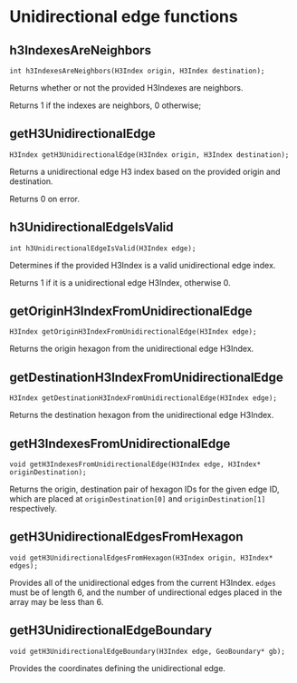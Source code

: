 # Unidirectional edge functions

## h3IndexesAreNeighbors

```
int h3IndexesAreNeighbors(H3Index origin, H3Index destination);
```

Returns whether or not the provided H3Indexes are neighbors.

Returns 1 if the indexes are neighbors, 0 otherwise;

## getH3UnidirectionalEdge

```
H3Index getH3UnidirectionalEdge(H3Index origin, H3Index destination);
```

Returns a unidirectional edge H3 index based on the provided origin and
destination.

Returns 0 on error.

## h3UnidirectionalEdgeIsValid

```
int h3UnidirectionalEdgeIsValid(H3Index edge);
```

Determines if the provided H3Index is a valid unidirectional edge index.

Returns 1 if it is a unidirectional edge H3Index, otherwise 0.

## getOriginH3IndexFromUnidirectionalEdge

```
H3Index getOriginH3IndexFromUnidirectionalEdge(H3Index edge);
```

Returns the origin hexagon from the unidirectional edge H3Index.

## getDestinationH3IndexFromUnidirectionalEdge

```
H3Index getDestinationH3IndexFromUnidirectionalEdge(H3Index edge);
```

Returns the destination hexagon from the unidirectional edge H3Index.

## getH3IndexesFromUnidirectionalEdge

```
void getH3IndexesFromUnidirectionalEdge(H3Index edge, H3Index* originDestination);
```

Returns the origin, destination pair of hexagon IDs for the given edge ID, which are placed at `originDestination[0]` and
`originDestination[1]` respectively.

## getH3UnidirectionalEdgesFromHexagon

```
void getH3UnidirectionalEdgesFromHexagon(H3Index origin, H3Index* edges);
```

Provides all of the unidirectional edges from the current H3Index. `edges` must be of length 6,
and the number of undirectional edges placed in the array may be less than 6.

## getH3UnidirectionalEdgeBoundary

```
void getH3UnidirectionalEdgeBoundary(H3Index edge, GeoBoundary* gb);
```

Provides the coordinates defining the unidirectional edge.
